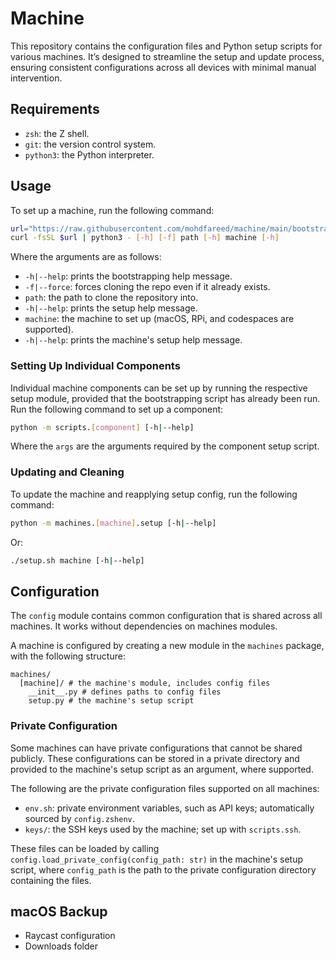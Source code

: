 # Machine

This repository contains the configuration files and Python setup scripts for
various machines. It’s designed to streamline the setup and update process,
ensuring consistent configurations across all devices with minimal manual
intervention.

## Requirements

- `zsh`: the Z shell.
- `git`: the version control system.
- `python3`: the Python interpreter.

## Usage

To set up a machine, run the following command:

```sh
url="https://raw.githubusercontent.com/mohdfareed/machine/main/bootstrap.py"
curl -fsSL $url | python3 - [-h] [-f] path [-h] machine [-h]
```

Where the arguments are as follows:

- `-h|--help`: prints the bootstrapping help message.
- `-f|--force`: forces cloning the repo even if it already exists.
- `path`: the path to clone the repository into.
- `-h|--help`: prints the setup help message.
- `machine`: the machine to set up (macOS, RPi, and codespaces are supported).
- `-h|--help`: prints the machine's setup help message.

### Setting Up Individual Components

Individual machine components can be set up by running the respective setup
module, provided that the bootstrapping script has already been run. Run the
following command to set up a component:

```sh
python -m scripts.[component] [-h|--help]
```

Where the `args` are the arguments required by the component setup script.

### Updating and Cleaning

To update the machine and reapplying setup config, run the following command:

```sh
python -m machines.[machine].setup [-h|--help]
```

Or:

```sh
./setup.sh machine [-h|--help]
```

## Configuration

The `config` module contains common configuration that is shared across all
machines. It works without dependencies on machines modules.

A machine is configured by creating a new module in the `machines` package,
with the following structure:

```plaintext
machines/
  [machine]/ # the machine's module, includes config files
    __init__.py # defines paths to config files
    setup.py # the machine's setup script
```

### Private Configuration

Some machines can have private configurations that cannot be shared publicly.
These configurations can be stored in a private directory and provided to the
machine's setup script as an argument, where supported.

The following are the private configuration files supported on all machines:

- `env.sh`: private environment variables, such as API keys; automatically
  sourced by `config.zshenv`.
- `keys/`: the SSH keys used by the machine; set up with `scripts.ssh`.

These files can be loaded by calling
`config.load_private_config(config_path: str)` in the machine's setup script,
where `config_path` is the path to the private configuration directory
containing the files.

## macOS Backup

- Raycast configuration
- Downloads folder
